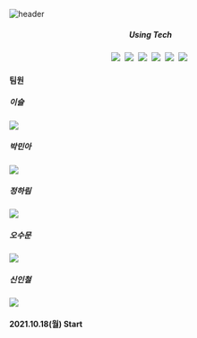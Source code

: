 ![header](https://capsule-render.vercel.app/api?type=waving&color=random&text=Slot-Tagging&animation=fadeIn&fontColor=B5B5B6)

<h5 align='center'> Using Tech </h5>

<p align='center'>
  <img src="https://img.shields.io/badge/Python-3766AB?style=flat-square&logo=Python&logoColor=white"/></a>&nbsp
  <img src="https://img.shields.io/badge/Jupyter-F37626?style=flat-square&logo=Jupyter&logoColor=white"/></a>&nbsp
  <img src="https://img.shields.io/badge/Colab-F9AB00?style=flat-square&logo=Google Colab&logoColor=white"/></a>&nbsp
  <img src="https://img.shields.io/badge/Flask-000000?style=flat-square&logo=Flask&logoColor=white"/></a>&nbsp
  <img src="https://img.shields.io/badge/Selenium-43B02A?style=flat-square&logo=Selenium&logoColor=white"/></a>&nbsp
  <img src="https://img.shields.io/badge/Numpy-013243?style=flat-square&logo=Numpy&logoColor=white"/></a>&nbsp
</p>



#### 팀원
##### 이슬
![](https://github-profile-summary-cards.vercel.app/api/cards/profile-details?username=seuly1203&theme=monokai)
##### 박민아
![](https://github-profile-summary-cards.vercel.app/api/cards/profile-details?username=parkmina365&theme=monokai)
##### 정하림
![](https://github-profile-summary-cards.vercel.app/api/cards/profile-details?username=hharimjung&theme=monokai)
##### 오수문
![](https://github-profile-summary-cards.vercel.app/api/cards/profile-details?username=sumunoh&theme=monokai)
##### 신인철
![](https://github-profile-summary-cards.vercel.app/api/cards/profile-details?username=InChil2&theme=monokai)

#### 2021.10.18(월) Start
